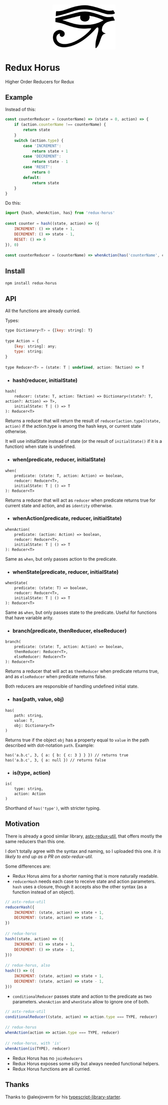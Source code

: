 <p align="center">
    <img src="./Eye_of_Horus.svg" width="200">
</p>

# Redux Horus
Higher Order Reducers for Redux

## Example
Instead of this:
```javascript
const counterReducer = (counterName) => (state = 0, action) => {
    if (action.counterName !== counterName) {
        return state
    }
    switch (action.type) {
        case 'INCREMENT':
            return state + 1
        case 'DECREMENT':
            return state - 1
        case 'RESET':
            return 0
        default:
            return state
    }
}
```

Do this:
```javascript
import {hash, whenAction, has} from 'redux-horus'

const counter = hash((state, action) => ({
    INCREMENT: () => state + 1,
    DECREMENT: () => state - 1,
    RESET: () => 0
}), 0)

const counterReducer = (counterName) => whenAction(has('counterName', counterName), counter, 0)
```

## Install
```
npm install redux-horus
```

## API
All the functions are already curried.

Types:
```javascript
type Dictionary<T> = {[key: string]: T}

type Action = {
    [key: string]: any;
    type: string;
}

type Reducer<T> = (state: T | undefined, action: TAction) => T
```

- ### hash(reducer, initialState)
```
hash(
    reducer: (state: T, action: TAction) => Dictionary<(state?: T, action?: Action) => T>,
    initialState: T | () => T
): Reducer<T>
```

Returns a reducer that will return the result of `reducer[action.type](state, action)` if the action.type is among the hash keys, or current state otherwise.

It will use initialState instead of state (or the result of `initialState()` if it is a function) when state is undefined.

- ### when(predicate, reducer, initialState)
```
when(
    predicate: (state: T, action: Action) => boolean,
    reducer: Reducer<T>,
    initialState: T | () => T
): Reducer<T>
```

Returns a reducer that will act as `reducer` when predicate returns true for current state and action, and as `identity` otherwise.

- ### whenAction(predicate, reducer, initialState)
```
whenAction(
    predicate: (action: Action) => boolean,
    reducer: Reducer<T>,
    initialState: T | () => T
): Reducer<T>
```

Same as `when`, but only passes action to the predicate.

- ### whenState(predicate, reducer, initialState)
```
whenState(
    predicate: (state: T) => boolean,
    reducer: Reducer<T>,
    initialState: T | () => T
): Reducer<T>
```

Same as `when`, but only passes state to the predicate. Useful for functions that have variable arity.

- ### branch(predicate, thenReducer, elseReducer)
```
branch(
    predicate: (state: T, action: Action) => boolean,
    thenReducer: Reducer<T>,
    elseReducer: Reducer<T>
): Reducer<T>
```

Returns a reducer that will act as `thenReducer` when predicate returns true, and as `elseReducer` when predicate returns false.

Both reducers are responsible of handling undefined initial state.

- ### has(path, value, obj)
```
has(
    path: string,
    value: T,
    obj: Dictionary<T>
)
```

Returns true if the object `obj` has a property equal to `value` in the path described with dot-notation `path`.
Example:
```
has('a.b.c', 3, { a: { b: { c: 3 } } }) // returns true
has('a.b.c', 3, { a: null }) // returns false
```

- ### is(type, action)
```
is(
    type: string,
    action: Action
)
```

Shorthand of `has('type')`, with stricter typing.

## Motivation
There is already a good similar library, [astx-redux-util](https://astx-redux-util.js.org/), that offers mostly the same reducers
than this one.

I don't totally agree with the syntax and naming, so I uploaded this one. *It is likely to end up as a PR on astx-redux-util.*

Some differences are:
- Redux Horus aims for a shorter naming that is more naturally readable.
- `reducerHash` needs each case to receive state and action parameters. `hash` uses a closure, though it accepts also the other syntax (as a function instead of an object).
```javascript
// astx-redux-util
reducerHash({
    INCREMENT: (state, action) => state + 1,
    DECREMENT: (state, action) => state - 1,
})

// redux-horus
hash((state, action) => ({
    INCREMENT: () => state + 1,
    DECREMENT: () => state - 1,
}))

// redux-horus, also
hash(() => ({
    INCREMENT: (state, action) => state + 1,
    DECREMENT: (state, action) => state - 1,
}))
```
- `conditionalReducer` passes state and action to the predicate as two parameters. `whenAction` and `whenState` allow to ignore one of both.
```javascript
// astx-redux-util
conditionalReducer((state, action) => action.type === TYPE, reducer)

// redux-horus
whenAction(action => action.type === TYPE, reducer)

// redux-horus, with 'is'
whenAction(is(TYPE), reducer)
```
- Redux Horus has no `joinReducers`
- Redux Horus exposes some silly but always needed functional helpers.
- Redux Horus functions are all curried.

## Thanks
Thanks to @alexjoverm for his [typescript-library-starter](https://github.com/alexjoverm/typescript-library-starter).
